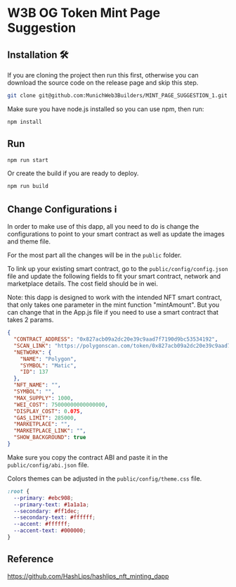 # W3B OG Token Mint Page Suggestion


## Installation 🛠️

If you are cloning the project then run this first, otherwise you can download the source code on the release page and skip this step.

```sh
git clone git@github.com:MunichWeb3Builders/MINT_PAGE_SUGGESTION_1.git
```

Make sure you have node.js installed so you can use npm, then run:

```sh
npm install
```

## Run 

```sh
npm run start
```

Or create the build if you are ready to deploy.

```sh
npm run build
```

## Change Configurations ℹ️

In order to make use of this dapp, all you need to do is change the configurations to point to your smart contract as well as update the images and theme file.

For the most part all the changes will be in the `public` folder.

To link up your existing smart contract, go to the `public/config/config.json` file and update the following fields to fit your smart contract, network and marketplace details. The cost field should be in wei.

Note: this dapp is designed to work with the intended NFT smart contract, that only takes one parameter in the mint function "mintAmount". But you can change that in the App.js file if you need to use a smart contract that takes 2 params.

```json
{
  "CONTRACT_ADDRESS": "0x827acb09a2dc20e39c9aad7f7190d9bc53534192",
  "SCAN_LINK": "https://polygonscan.com/token/0x827acb09a2dc20e39c9aad7f7190d9bc53534192",
  "NETWORK": {
    "NAME": "Polygon",
    "SYMBOL": "Matic",
    "ID": 137
  },
  "NFT_NAME": "",
  "SYMBOL": "",
  "MAX_SUPPLY": 1000,
  "WEI_COST": 75000000000000000,
  "DISPLAY_COST": 0.075,
  "GAS_LIMIT": 285000,
  "MARKETPLACE": "",
  "MARKETPLACE_LINK": "",
  "SHOW_BACKGROUND": true
}
```

Make sure you copy the contract ABI and paste it in the `public/config/abi.json` file.


Colors themes can be adjusted in the `public/config/theme.css` file.

```css
:root {
  --primary: #ebc908;
  --primary-text: #1a1a1a;
  --secondary: #ff1dec;
  --secondary-text: #ffffff;
  --accent: #ffffff;
  --accent-text: #000000;
}
```


## Reference
https://github.com/HashLips/hashlips_nft_minting_dapp
